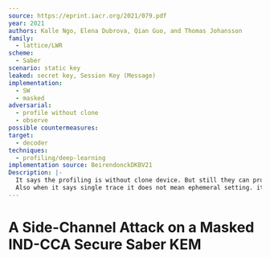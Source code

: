 ```yaml
---
source: https://eprint.iacr.org/2021/079.pdf
year: 2021
authors: Kalle Ngo, Elena Dubrova, Qian Guo, and Thomas Johansson
family:
  - lattice/LWR
scheme:
  - Saber
scenario: static key
leaked: secret key, Session Key (Message)
implementation:
  - SW
  - masked
adversarial:
  - profile without clone
  - observe
possible countermeasures: 
target:
  - decoder
techniques:
  - profiling/deep-learning
implementation source: BeirendonckDKBV21
Description: |-
  It says the profiling is without clone device. But still they can produce as much as traces they want with the known labels for the messages bit. So complete profiling. 
  Also when it says single trace it does not mean ephemeral setting. it use a single trace for a single message or capture multiple trace for the single message (repeat decryption and use majority voting)
---
```

# A Side-Channel Attack on a Masked IND-CCA Secure Saber KEM